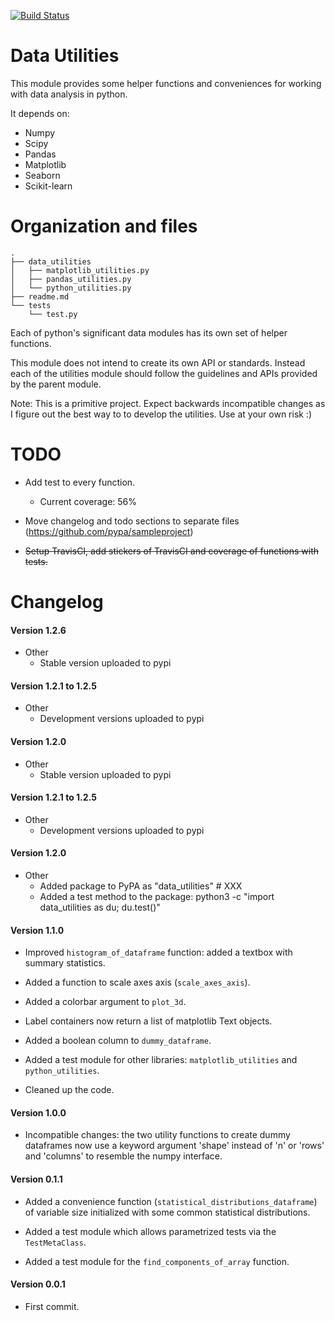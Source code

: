 [![Build Status](https://travis-ci.org/fmv1992/data_utilities.svg?branch=master)](https://travis-ci.org/fmv1992/data_utilities)

# Data Utilities

This module provides some helper functions and conveniences for working with
data analysis in python.

It depends on:

* Numpy
* Scipy
* Pandas
* Matplotlib
* Seaborn
* Scikit-learn

# Organization and files

    .
    ├── data_utilities
    │   ├── matplotlib_utilities.py
    │   ├── pandas_utilities.py
    │   └── python_utilities.py
    ├── readme.md
    └── tests
        └── test.py

Each of python's significant data modules has its own set of helper functions.

This module does not intend to create its own API or standards. Instead each of
the utilities module should follow the guidelines and APIs provided by the
parent module.

Note: This is a primitive project. Expect backwards incompatible changes as I
figure out the best way to to develop the utilities. Use at your own risk :)

# TODO

* Add test to every function.
    - Current coverage: 56%

* Move changelog and todo sections to separate files
  (https://github.com/pypa/sampleproject)

* ~~Setup TravisCI, add stickers of TravisCI and coverage of functions with
  tests.~~

# Changelog

#### Version 1.2.6

* Other
    * Stable version uploaded to pypi

#### Version 1.2.1 to 1.2.5

* Other
    * Development versions uploaded to pypi

#### Version 1.2.0

* Other
    * Stable version uploaded to pypi

#### Version 1.2.1 to 1.2.5

* Other
    * Development versions uploaded to pypi

#### Version 1.2.0

<!---
* `matplolib_utilities`
    * A

* `pandas_utilities`
    * A

* `python_utilities`
    * A
-->

* Other
    * Added package to PyPA as "data_utilities" # XXX
    * Added a test method to the package:
        python3 -c "import data_utilities as du; du.test()"

#### Version 1.1.0

* Improved `histogram_of_dataframe` function: added a textbox with summary
  statistics.

* Added a function to scale axes axis (`scale_axes_axis`).

* Added a colorbar argument to `plot_3d`.

* Label containers now return a list of matplotlib Text objects.

* Added a boolean column to `dummy_dataframe`.

* Added a test module for other libraries: `matplotlib_utilities` and
  `python_utilities`.

* Cleaned up the code.

#### Version 1.0.0

* Incompatible changes: the two utility functions to create dummy dataframes
  now use a keyword argument 'shape' instead of 'n' or 'rows' and 'columns' to
  resemble the numpy interface.

#### Version 0.1.1

* Added a convenience function (`statistical_distributions_dataframe`) of
  variable size initialized with some common statistical distributions.

* Added a test module which allows parametrized tests via the `TestMetaClass`.

* Added a test module for the `find_components_of_array` function.

#### Version 0.0.1

* First commit.

